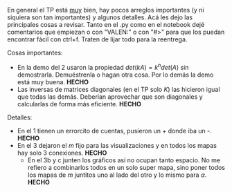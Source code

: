 En general el TP está <u>muy</u> bien, hay pocos arreglos importantes (y ni siquiera son tan importantes) y algunos detalles. Acá les dejo las principales cosas a revisar. Tanto en el .py como en el notebook dejé comentarios que empiezan o con "VALEN:" o con "#>" para que los puedan encontrar fácil con ctrl+f. Traten de lijar todo para la reentrega.

Cosas importantes:
- En la demo del 2 usaron la propiedad $det(kA) = k^n det(A)$ sin demostrarla. Demuéstrenla o hagan otra cosa. Por lo demás la demo está muy buena. **HECHO**
- Las inversas de matrices diagonales (en el TP solo $K$) las hicieron igual que todas las demás. Deberían aprovechar que son diagonales y calcularlas de forma más eficiente. **HECHO**

Detalles:
- En el 1 tienen un errorcito de cuentas, pusieron un + donde iba un -. **HECHO**
- En el 3 dejaron el $m$ fijo para las visualizaciones y en todos los mapas hay solo 3 conexiones. **HECHO**
  - En el 3b y c junten los gráficos así no ocupan tanto espacio. No me refiero a combinarlos todos en un solo super mapa, sino poner todos los mapas de $m$ juntitos uno al lado del otro y lo mismo para $\alpha$. **HECHO**